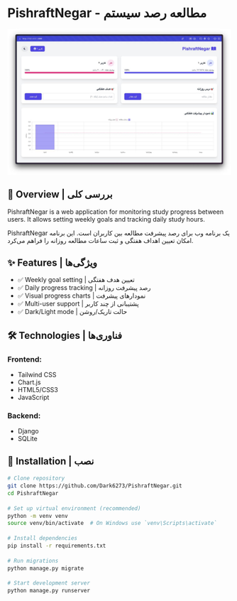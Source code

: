 # PishraftNegar - مطالعه رصد سیستم

![PishraftNegar Screenshot](/assets/screenshot.jpg)

## 📖 Overview | بررسی کلی
PishraftNegar is a web application for monitoring study progress between users. It allows setting weekly goals and tracking daily study hours.

PishraftNegar یک برنامه وب برای رصد پیشرفت مطالعه بین کاربران است. این برنامه امکان تعیین اهداف هفتگی و ثبت ساعات مطالعه روزانه را فراهم می‌کرد.

## ✨ Features | ویژگی‌ها
- ✅ Weekly goal setting | تعیین هدف هفتگی
- ✅ Daily progress tracking | رصد پیشرفت روزانه
- ✅ Visual progress charts | نمودارهای پیشرفت
- ✅ Multi-user support | پشتیبانی از چند کاربر
- ✅ Dark/Light mode | حالت تاریک/روشن

## 🛠 Technologies | فناوری‌ها
### Frontend:
- Tailwind CSS
- Chart.js
- HTML5/CSS3
- JavaScript

### Backend:
- Django
- SQLite

## 🚀 Installation | نصب
```bash
# Clone repository
git clone https://github.com/Dark6273/PishraftNegar.git
cd PishraftNegar

# Set up virtual environment (recommended)
python -m venv venv
source venv/bin/activate  # On Windows use `venv\Scripts\activate`

# Install dependencies
pip install -r requirements.txt

# Run migrations
python manage.py migrate

# Start development server
python manage.py runserver
```

